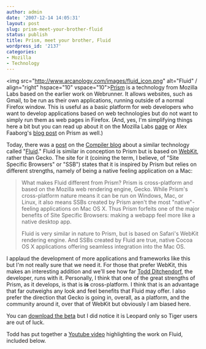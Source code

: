 ```yaml
---
author: admin
date: '2007-12-14 14:05:31'
layout: post
slug: prism-meet-your-brother-fluid
status: publish
title: Prism, meet your brother, Fluid
wordpress_id: '2137'
categories:
- Mozilla
- Technology
---
```

<img src="http://www.arcanology.com/images/fluid_icon.png" alt="Fluid" / align="right" hspace="10" vspace="10"><a href="http://labs.mozilla.com/2007/10/prism/">Prism</a> is a technology from Mozilla Labs based on the earlier work on Webrunner. It allows websites, such as Gmail, to be run as their own applications, running outside of a normal Firefox window. This is useful as a basic platform for web developers who want to develop applications based on web technologies but do not want to simply run them as web pages in Firefox. (And, yes, I'm simplifying things here a bit but you can read up about it on the Mozilla Labs <a href="http://labs.mozilla.com/2007/10/prism/">page</a> or Alex Faaborg's <a href="http://blog.mozilla.com/faaborg/2007/10/24/prism/">blog post</a> on Prism as well.)

Today, there was a <a href="http://blog.wired.com/monkeybites/2007/12/fluid-brings-we.html">post</a> on the <a href="http://blog.wired.com/monkeybites/">Compiler blog</a> about a similar technology called "<a href="http://fluidapp.com/">Fluid</a>." Fluid is similar in conception to Prism but is based on <a href="http://webkit.org/">WebKit</a>, rather than Gecko. The site for it (coining the term, I believe, of "Site Specific Browsers" or "SSB") states that it is inspired by Prism but relies on different strengths, namely of being a native feeling application on a Mac:
<blockquote>What makes Fluid different from Prism? Prism is cross-platform and based on the Mozilla web rendering engine, Gecko. While Prism's cross-platform nature means it can be run on Windows, Mac, or Linux, it also means SSBs created by Prism aren't the most "native"-feeling applications on Mac OS X. Thus Prism forfeits one of the major benefits of Site Specific Browsers: making a webapp feel more like a native desktop app.

Fluid is very similar in nature to Prism, but is based on Safari's WebKit rendering engine. And SSBs created by Fluid are true, native Cocoa OS X applications offering seamless integration into the Mac OS.</blockquote>
I applaud the development of more applications and frameworks like this but I'm not really sure that we need it. For those that prefer WebKit, this makes an interesting addition and we'll see how far <a href="http://ditchnet.org/">Todd Ditchendorf</a>, the developer, runs with it. Personally, I think that one of the great strengths of Prism, as it develops, is that is <strong>is</strong> cross-platform. I think that is an advantage that far outweighs any look and feel benefits that Fluid may offer. I also prefer the direction that Gecko is going in, overall, as a platform, and the community around it, over that of WebKit but obviously I am biased here. 

You can <a href="http://fluidapp.com/dist/Fluid.dmg.zip">download the beta</a> but I did notice it is Leopard only so Tiger users are out of luck.

Todd has put together a <a href="http://www.youtube.com/watch?v=0C0jaaB2w0U">Youtube video</a> highlighting the work on Fluid, included below.

<lj-embed><object width="425" height="355"><param name="movie" value="http://www.youtube.com/v/0C0jaaB2w0U&rel=1"></param><param name="wmode" value="transparent"></param><embed src="http://www.youtube.com/v/0C0jaaB2w0U&rel=1" type="application/x-shockwave-flash" wmode="transparent" width="425" height="355"></embed></object></lj-embed>
